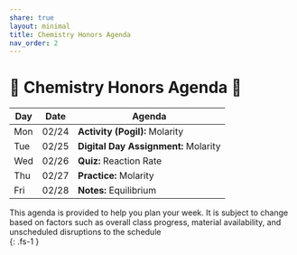 ```yaml
---
share: true
layout: minimal
title: Chemistry Honors Agenda
nav_order: 2
---
```

# 🧪 Chemistry Honors Agenda 🥽    
    
| Day | Date  | Agenda                                       |    
| --- | ----- | -------------------------------------------- |    
| Mon | 02/24 | **Activity (Pogil):** Molarity               |    
| Tue | 02/25 | **Digital Day Assignment:** Molarity         |    
| Wed | 02/26 | **Quiz:** Reaction Rate                      |    
| Thu | 02/27 | **Practice:** Molarity                       |    
| Fri | 02/28 | **Notes:** Equilibrium                       |     
    
This agenda is provided to help you plan your week. It is subject to change based on factors such as overall class progress, material availability, and unscheduled disruptions to the schedule    
{: .fs-1 }    
  